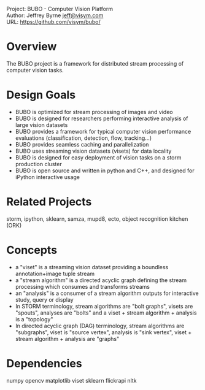 Project: BUBO - Computer Vision Platform  
Author: Jeffrey Byrne <jeff@visym.com>  
URL: https://github.com/visym/bubo/  


Overview
========

The BUBO project is a framework for distributed stream processing of computer vision tasks.


Design Goals
============

* BUBO is optimized for stream processing of images and video 
* BUBO is designed for researchers performing interactive analysis of large vision datasets
* BUBO provides a framework for typical computer vision performance evaluations (classification, detection, flow, tracking...)
* BUBO provides seamless caching and parallelization
* BUBO uses streaming vision datasets (visets) for data locality
* BUBO is designed for easy deployment of vision tasks on a storm production cluster
* BUBO is open source and written in python and C++, and designed for iPython interactive usage


Related Projects
================

storm, ipython, sklearn, samza, mupd8, ecto, object recognition kitchen (ORK)


Concepts
========

* a "viset" is a streaming vision dataset providing a boundless annotation+image tuple stream
* a "stream algorithm" is a directed acyclic graph defining the stream processing which consumes and transforms streams
* an "analysis" is a consumer of a stream algorithm outputs for interactive study, query or display 
* In STORM terminology, stream algorithms are "bolt graphs", visets are "spouts", analyses are "bolts"  and a viset + stream algorithm + analysis is a "topology"
* In directed acyclic graph (DAG) terminology, stream algorithms are "subgraphs", viset is "source vertex", analysis is "sink vertex", viset + stream algorithm + analysis are "graphs"


Dependencies
============
numpy
opencv
matplotlib
viset
sklearn
flickrapi
nltk



